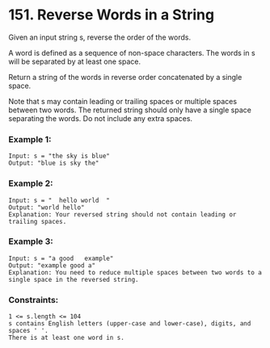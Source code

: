 # 151. Reverse Words in a String

Given an input string s, reverse the order of the words.

A word is defined as a sequence of non-space characters. The words in s will be separated by at least one space.

Return a string of the words in reverse order concatenated by a single space.

Note that s may contain leading or trailing spaces or multiple spaces between two words. The returned string should only have a single space separating the words. Do not include any extra spaces.

 

### Example 1:
```
Input: s = "the sky is blue"
Output: "blue is sky the"
```
### Example 2:
```
Input: s = "  hello world  "
Output: "world hello"
Explanation: Your reversed string should not contain leading or trailing spaces.
```
### Example 3:
```
Input: s = "a good   example"
Output: "example good a"
Explanation: You need to reduce multiple spaces between two words to a single space in the reversed string.
```

### Constraints:
```
1 <= s.length <= 104
s contains English letters (upper-case and lower-case), digits, and spaces ' '.
There is at least one word in s.
```

